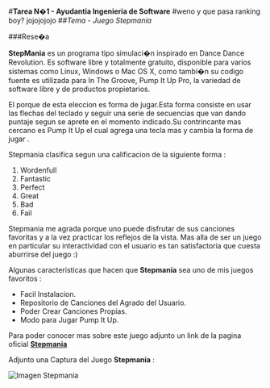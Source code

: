 #**Tarea N�1 - Ayudantia Ingenieria de Software**
#weno y que pasa ranking boy?
        jojojojojo
##*Tema - Juego Stepmania*

###Rese�a


**StepMania** es un programa tipo simulaci�n inspirado en Dance Dance Revolution. Es software libre y totalmente gratuito, disponible para varios sistemas como Linux, 
Windows o Mac OS X, como tambi�n su codigo fuente es utilizada para In The Groove, Pump It Up Pro, la variedad de software libre y de productos propietarios.

El porque de esta eleccion es forma de jugar.Esta forma consiste en usar las flechas del teclado y seguir una serie de secuencias que van dando puntaje segun se aprete
en el momento indicado.Su contrincante mas cercano es Pump It Up el cual agrega una tecla mas y cambia la forma de jugar .

Stepmania clasifica segun una calificacion de la siguiente forma :

1. Wordenfull
2. Fantastic
3. Perfect
4. Great
5. Bad
6. Fail

Stepmania me agrada porque uno puede disfrutar de sus canciones favoritas y a la vez practicar los reflejos de la vista.
Mas alla de ser un juego en particular su interactividad con el usuario es tan satisfactoria que cuesta aburrirse del juego :) 

Algunas caracteristicas que hacen que **Stepmania** sea uno de mis juegos favoritos :

+ Facil Instalacion.
+ Repositorio de Canciones del Agrado del Usuario.
+ Poder Crear Canciones Propias.
+ Modo para Jugar Pump It Up.


Para poder conocer mas sobre este juego adjunto un link de la pagina oficial [**Stepmania**](http://www.stepmania.com/)

Adjunto una Captura del Juego **Stepmania** :

![Imagen Stepmania](http://img153.imageshack.us/img153/2218/stepmania20164204qq8.jpg)